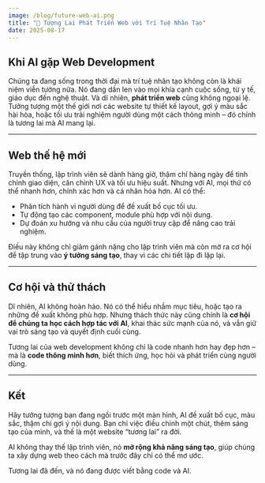```yaml
---
image: /blog/future-web-ai.png
title: "🚀 Tương Lai Phát Triển Web với Trí Tuệ Nhân Tạo"
date: 2025-08-17
---
```


## Khi AI gặp Web Development

Chúng ta đang sống trong thời đại mà trí tuệ nhân tạo không còn là khái niệm viễn tưởng nữa. Nó đang dần len vào mọi khía cạnh cuộc sống, từ y tế, giáo dục đến nghệ thuật. Và dĩ nhiên, **phát triển web** cũng không ngoại lệ. Tưởng tượng một thế giới nơi các website tự thiết kế layout, gợi ý màu sắc hài hòa, hoặc tối ưu trải nghiệm người dùng một cách thông minh – đó chính là tương lai mà AI mang lại.

---

## Web thế hệ mới

Truyền thống, lập trình viên sẽ dành hàng giờ, thậm chí hàng ngày để tinh chỉnh giao diện, cân chỉnh UX và tối ưu hiệu suất. Nhưng với AI, mọi thứ có thể nhanh hơn, chính xác hơn và cá nhân hóa hơn. AI có thể:

- Phân tích hành vi người dùng để đề xuất bố cục tối ưu.  
- Tự động tạo các component, module phù hợp với nội dung.  
- Dự đoán xu hướng và nhu cầu của người truy cập để nâng cao trải nghiệm.  

Điều này không chỉ giảm gánh nặng cho lập trình viên mà còn mở ra cơ hội để tập trung vào **ý tưởng sáng tạo**, thay vì các chi tiết lặp đi lặp lại.

---

## Cơ hội và thử thách

Dĩ nhiên, AI không hoàn hảo. Nó có thể hiểu nhầm mục tiêu, hoặc tạo ra những đề xuất không phù hợp. Nhưng thách thức này cũng chính là **cơ hội để chúng ta học cách hợp tác với AI**, khai thác sức mạnh của nó, và vẫn giữ vai trò sáng tạo và quyết định cuối cùng.

Tương lai của web development không chỉ là code nhanh hơn hay đẹp hơn – mà là **code thông minh hơn**, biết thích ứng, học hỏi và phát triển cùng người dùng.

---

## Kết

Hãy tưởng tượng bạn đang ngồi trước một màn hình, AI đề xuất bố cục, màu sắc, thậm chí gợi ý nội dung. Bạn chỉ việc điều chỉnh một chút, thêm sáng tạo của mình, và thế là một website “tương lai” ra đời.  

AI không thay thế lập trình viên, nó **mở rộng khả năng sáng tạo**, giúp chúng ta xây dựng web theo cách mà trước đây chỉ có thể mơ ước.  

Tương lai đã đến, và nó đang được viết bằng code và AI.
